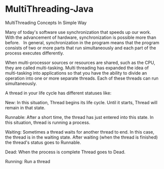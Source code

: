 # MultiThreading-Java
MultiThreading Concepts In Simple Way

Many of today's software use synchronization that speeds up our work.
With the advancement of hardware, synchronization is possible more than before.
 
In general, synchronization in the program means that the program consists of two or more parts that run simultaneously and each part of the process executes differently.

When multi-processor sources or resources are shared, such as the CPU, they are called multi-tasking.
Multi threading has expanded the idea of multi-tasking into applications so that you have the ability to divide an operation into one or more separate threads.
Each of these threads can run simultaneously.


A thread in your life cycle has different statuses like:

New: In this situation, Thread begins its life cycle. Until it starts, Thread will remain in that state.

Runnable: After a short time, the thread has just entered into this state. In this situation, thread is running a process.

Waiting: Sometimes a thread waits for another thread to end. In this case, the thread is in the waiting state. After waiting (when the thread is finished) the thread's status goes to Runnable.

Dead: When the process is complete Thread goes to Dead.

Running: Run a thread


